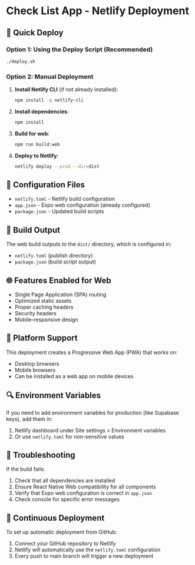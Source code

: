 # Check List App - Netlify Deployment

## 🚀 Quick Deploy

### Option 1: Using the Deploy Script (Recommended)
```bash
./deploy.sh
```

### Option 2: Manual Deployment

1. **Install Netlify CLI** (if not already installed):
   ```bash
   npm install -g netlify-cli
   ```

2. **Install dependencies**:
   ```bash
   npm install
   ```

3. **Build for web**:
   ```bash
   npm run build:web
   ```

4. **Deploy to Netlify**:
   ```bash
   netlify deploy --prod --dir=dist
   ```

## 🔧 Configuration Files

- `netlify.toml` - Netlify build configuration
- `app.json` - Expo web configuration (already configured)
- `package.json` - Updated build scripts

## 📁 Build Output

The web build outputs to the `dist/` directory, which is configured in:
- `netlify.toml` (publish directory)
- `package.json` (build script output)

## 🌐 Features Enabled for Web

- Single Page Application (SPA) routing
- Optimized static assets
- Proper caching headers
- Security headers
- Mobile-responsive design

## 📱 Platform Support

This deployment creates a Progressive Web App (PWA) that works on:
- Desktop browsers
- Mobile browsers
- Can be installed as a web app on mobile devices

## 🔍 Environment Variables

If you need to add environment variables for production (like Supabase keys), add them in:
1. Netlify dashboard under Site settings > Environment variables
2. Or use `netlify.toml` for non-sensitive values

## 🐛 Troubleshooting

If the build fails:
1. Check that all dependencies are installed
2. Ensure React Native Web compatibility for all components
3. Verify that Expo web configuration is correct in `app.json`
4. Check console for specific error messages

## 🚀 Continuous Deployment

To set up automatic deployment from GitHub:
1. Connect your GitHub repository to Netlify
2. Netlify will automatically use the `netlify.toml` configuration
3. Every push to main branch will trigger a new deployment
